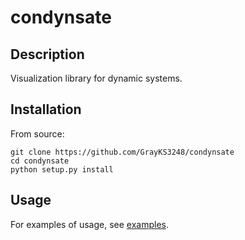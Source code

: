 # condynsate

## Description

 Visualization library for dynamic systems.

## Installation

From source:

```
git clone https://github.com/GrayKS3248/condynsate
cd condynsate
python setup.py install
```

## Usage

For examples of usage, see [examples](/examples).
